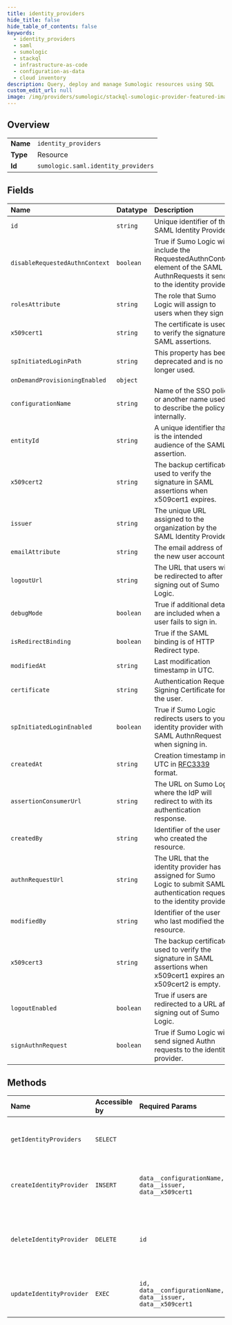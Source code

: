 ```yaml
---
title: identity_providers
hide_title: false
hide_table_of_contents: false
keywords:
  - identity_providers
  - saml
  - sumologic    
  - stackql
  - infrastructure-as-code
  - configuration-as-data
  - cloud inventory
description: Query, deploy and manage Sumologic resources using SQL
custom_edit_url: null
image: /img/providers/sumologic/stackql-sumologic-provider-featured-image.png
---
```

  
    

## Overview
<table><tbody>
<tr><td><b>Name</b></td><td><code>identity_providers</code></td></tr>
<tr><td><b>Type</b></td><td>Resource</td></tr>
<tr><td><b>Id</b></td><td><code>sumologic.saml.identity_providers</code></td></tr>
</tbody></table>

## Fields
| Name | Datatype | Description |
|:-----|:---------|:------------|
| `id` | `string` | Unique identifier of the SAML Identity Provider. |
| `disableRequestedAuthnContext` | `boolean` | True if Sumo Logic will include the RequestedAuthnContext element of the SAML AuthnRequests it sends to the identity provider. |
| `rolesAttribute` | `string` | The role that Sumo Logic will assign to users when they sign in. |
| `x509cert1` | `string` | The certificate is used to verify the signature in SAML assertions. |
| `spInitiatedLoginPath` | `string` | This property has been deprecated and is no longer used. |
| `onDemandProvisioningEnabled` | `object` |  |
| `configurationName` | `string` | Name of the SSO policy or another name used to describe the policy internally. |
| `entityId` | `string` | A unique identifier that is the intended audience of the SAML assertion. |
| `x509cert2` | `string` | The backup certificate used to verify the signature in SAML assertions when x509cert1 expires. |
| `issuer` | `string` | The unique URL assigned to the organization by the SAML Identity Provider. |
| `emailAttribute` | `string` | The email address of the new user account. |
| `logoutUrl` | `string` | The URL that users will be redirected to after signing out of Sumo Logic. |
| `debugMode` | `boolean` | True if additional details are included when a user fails to sign in. |
| `isRedirectBinding` | `boolean` | True if the SAML binding is of HTTP Redirect type. |
| `modifiedAt` | `string` | Last modification timestamp in UTC. |
| `certificate` | `string` | Authentication Request Signing Certificate for the user. |
| `spInitiatedLoginEnabled` | `boolean` | True if Sumo Logic redirects users to your identity provider with a SAML AuthnRequest when signing in. |
| `createdAt` | `string` | Creation timestamp in UTC in [RFC3339](https://tools.ietf.org/html/rfc3339) format. |
| `assertionConsumerUrl` | `string` | The URL on Sumo Logic where the IdP will redirect to with its authentication response. |
| `createdBy` | `string` | Identifier of the user who created the resource. |
| `authnRequestUrl` | `string` | The URL that the identity provider has assigned for Sumo Logic to submit SAML authentication requests to the identity provider. |
| `modifiedBy` | `string` | Identifier of the user who last modified the resource. |
| `x509cert3` | `string` | The backup certificate used to verify the signature in SAML assertions when x509cert1 expires and x509cert2 is empty. |
| `logoutEnabled` | `boolean` | True if users are redirected to a URL after signing out of Sumo Logic. |
| `signAuthnRequest` | `boolean` | True if Sumo Logic will send signed Authn requests to the identity provider. |
## Methods
| Name | Accessible by | Required Params | Description |
|:-----|:--------------|:----------------|:------------|
| `getIdentityProviders` | `SELECT` |  | Get a list of all SAML configurations in the organization. |
| `createIdentityProvider` | `INSERT` | `data__configurationName, data__issuer, data__x509cert1` | Create a new SAML configuration in the organization. |
| `deleteIdentityProvider` | `DELETE` | `id` | Delete a SAML configuration with the given identifier from the organization. |
| `updateIdentityProvider` | `EXEC` | `id, data__configurationName, data__issuer, data__x509cert1` | Update an existing SAML configuration in the organization. |
